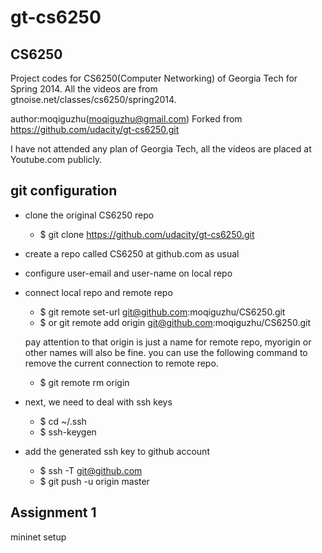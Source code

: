gt-cs6250
=========

## CS6250

Project codes for CS6250(Computer Networking) of Georgia Tech for Spring 2014. All the videos are from gtnoise.net/classes/cs6250/spring2014.

author:moqiguzhu(moqiguzhu@gmail.com)
Forked from https://github.com/udacity/gt-cs6250.git

I have not attended any plan of Georgia Tech, all the videos are placed at Youtube.com publicly.

## git configuration
- clone the original CS6250 repo
   - $ git clone https://github.com/udacity/gt-cs6250.git

- create a repo called CS6250 at github.com as usual

- configure user-email and user-name on local repo

- connect local repo and remote repo
   - $ git remote set-url git@github.com:moqiguzhu/CS6250.git
   - $ or git remote add origin git@github.com:moqiguzhu/CS6250.git

  pay attention to that origin is just a name for remote repo, myorigin or other names will also be fine. you can use the following command to remove the current connection to remote repo.
   - $ git remote rm origin

- next, we need to deal with ssh keys
   - $ cd ~/.ssh
   - $ ssh-keygen
 
 - add the generated ssh key to github account
   - $ ssh -T git@github.com
   - $ git push -u origin master

## Assignment 1
mininet setup
